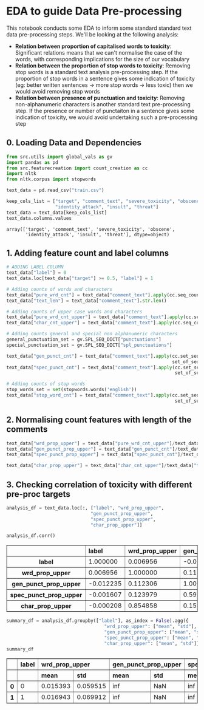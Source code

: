 
# EDA to guide Data Pre-processing


This notebook conducts some EDA to inform some standard standard text data pre-processing steps. We'll be looking at the following analysis:
  - **Relation between proportion of capitalised words to toxicity**: Significant relations means that we can't normalise the case of the words, with corresponding implications for the size of our vocabulary 
  - **Relation between the proportion of stop words to toxicity**: Removing stop words is a standard text analysis pre-processing step. If the proportion of stop words in a sentence gives some indication of toxicity (eg: better written sentences -> more stop words -> less toxic) then we would avoid removing stop words
  - **Relation between presence of punctuation and toxicity**: Removing non-alphanumeric characters is another standard text pre-processing step. If the presence or number of punctaiton in a sentence gives some indication of toxicity, we would avoid undertaking such a pre-processing step

## 0. Loading Data and Dependencies


```python
from src.utils import global_vals as gv
import pandas as pd
from src.featurecreation import count_creation as cc
import nltk
from nltk.corpus import stopwords
```


```python
text_data = pd.read_csv("train.csv")
```


```python
keep_cols_list = ["target", "comment_text", "severe_toxicity", "obscene",
                  "identity_attack", "insult", "threat"]
text_data = text_data[keep_cols_list]
text_data.columns.values
```




    array(['target', 'comment_text', 'severe_toxicity', 'obscene',
           'identity_attack', 'insult', 'threat'], dtype=object)



## 1. Adding feature count and label columns


```python
# ADDING LABEL COLUMN
text_data["label"] = 0
text_data.loc[text_data["target"] >= 0.5, "label"] = 1
```


```python
# Adding counts of words and characters
text_data["pure_wrd_cnt"] = text_data["comment_text"].apply(cc.seq_counter, regex = gv.RGX_PURE_WORD)
text_data["text_len"] = text_data["comment_text"].str.len()
```


```python
# Adding counts of upper case words and characters
text_data["pure_wrd_cnt_upper"] = text_data["comment_text"].apply(cc.seq_counter, regex = gv.RGX_PURE_WORD_UPPER)
text_data["char_cnt_upper"] = text_data["comment_text"].apply(cc.seq_counter, regex = gv.RGX_CHAR_UPPER)
```


```python
# Adding counts general and special non alphanumeric characters
general_punctuation_set = gv.SPL_SEQ_DICT["punctuations"]
special_punctuation_set = gv.SPL_SEQ_DICT["spl_punctuations"]

text_data["gen_punct_cnt"] = text_data["comment_text"].apply(cc.set_seq_counter, 
                                                             set_of_seq = general_punctuation_set)
text_data["spec_punct_cnt"] = text_data["comment_text"].apply(cc.set_seq_counter, 
                                                              set_of_seq = special_punctuation_set)
```


```python
# Adding counts of stop words
stop_words_set = set(stopwords.words('english'))
text_data["stop_word_cnt"] = text_data["comment_text"].apply(cc.set_seq_counter, 
                                                              set_of_seq = stop_words_set)
```

## 2. Normalising count features with length of the comments


```python
text_data["wrd_prop_upper"] = text_data["pure_wrd_cnt_upper"]/text_data["pure_wrd_cnt"]
text_data["gen_punct_prop_upper"] = text_data["gen_punct_cnt"]/text_data["pure_wrd_cnt"]
text_data["spec_punct_prop_upper"] = text_data["spec_punct_cnt"]/text_data["pure_wrd_cnt"]

text_data["char_prop_upper"] = text_data["char_cnt_upper"]/text_data["text_len"]
```

## 3. Checking correlation of toxicity with different pre-proc targets


```python
analysis_df = text_data.loc[:, ["label", "wrd_prop_upper", 
                               "gen_punct_prop_upper", 
                               "spec_punct_prop_upper",
                               "char_prop_upper"]]
```


```python
analysis_df.corr()
```




<div>
<style scoped>
    .dataframe tbody tr th:only-of-type {
        vertical-align: middle;
    }

    .dataframe tbody tr th {
        vertical-align: top;
    }

    .dataframe thead th {
        text-align: right;
    }
</style>
<table border="1" class="dataframe">
  <thead>
    <tr style="text-align: right;">
      <th></th>
      <th>label</th>
      <th>wrd_prop_upper</th>
      <th>gen_punct_prop_upper</th>
      <th>spec_punct_prop_upper</th>
      <th>char_prop_upper</th>
    </tr>
  </thead>
  <tbody>
    <tr>
      <th>label</th>
      <td>1.000000</td>
      <td>0.006956</td>
      <td>-0.012235</td>
      <td>-0.001607</td>
      <td>-0.000208</td>
    </tr>
    <tr>
      <th>wrd_prop_upper</th>
      <td>0.006956</td>
      <td>1.000000</td>
      <td>0.112306</td>
      <td>0.123979</td>
      <td>0.854858</td>
    </tr>
    <tr>
      <th>gen_punct_prop_upper</th>
      <td>-0.012235</td>
      <td>0.112306</td>
      <td>1.000000</td>
      <td>0.591131</td>
      <td>0.158899</td>
    </tr>
    <tr>
      <th>spec_punct_prop_upper</th>
      <td>-0.001607</td>
      <td>0.123979</td>
      <td>0.591131</td>
      <td>1.000000</td>
      <td>0.157056</td>
    </tr>
    <tr>
      <th>char_prop_upper</th>
      <td>-0.000208</td>
      <td>0.854858</td>
      <td>0.158899</td>
      <td>0.157056</td>
      <td>1.000000</td>
    </tr>
  </tbody>
</table>
</div>




```python
summary_df = analysis_df.groupby(["label"], as_index = False).agg({
                                    "wrd_prop_upper": ["mean", "std"],
                                    "gen_punct_prop_upper": ["mean", "std"],
                                    "spec_punct_prop_upper": ["mean", "std"],
                                    "char_prop_upper": ["mean", "std"]})
summary_df
```




<div>
<style scoped>
    .dataframe tbody tr th:only-of-type {
        vertical-align: middle;
    }

    .dataframe tbody tr th {
        vertical-align: top;
    }

    .dataframe thead tr th {
        text-align: left;
    }
</style>
<table border="1" class="dataframe">
  <thead>
    <tr>
      <th></th>
      <th>label</th>
      <th colspan="2" halign="left">wrd_prop_upper</th>
      <th colspan="2" halign="left">gen_punct_prop_upper</th>
      <th colspan="2" halign="left">spec_punct_prop_upper</th>
      <th colspan="2" halign="left">char_prop_upper</th>
    </tr>
    <tr>
      <th></th>
      <th></th>
      <th>mean</th>
      <th>std</th>
      <th>mean</th>
      <th>std</th>
      <th>mean</th>
      <th>std</th>
      <th>mean</th>
      <th>std</th>
    </tr>
  </thead>
  <tbody>
    <tr>
      <th>0</th>
      <td>0</td>
      <td>0.015393</td>
      <td>0.059515</td>
      <td>inf</td>
      <td>NaN</td>
      <td>inf</td>
      <td>NaN</td>
      <td>0.037025</td>
      <td>0.048741</td>
    </tr>
    <tr>
      <th>1</th>
      <td>1</td>
      <td>0.016943</td>
      <td>0.069912</td>
      <td>inf</td>
      <td>NaN</td>
      <td>inf</td>
      <td>NaN</td>
      <td>0.036987</td>
      <td>0.055641</td>
    </tr>
  </tbody>
</table>
</div>


